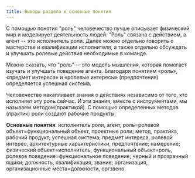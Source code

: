 ```yaml
---
title: Выводы раздела и основные понятия
---
```


С помощью понятия \"роль\" человечество лучше описывает физический мир и
моделирует деятельность людей. \"Роль\" связана с действием, а агент --
это исполнитель роли. Далее можно отдельно говорить о мастерстве и
квалификации исполнителя, а также отдельно обсуждать и улучшать ролевые
действия необходимые в команде.

Можно сказать, что \"роль\" -- это модель мышления, которая помогает
изучать и улучшать поведение агента. Благодаря понятиям «роль», «предмет
интереса» и «ролевые интересы» (предпочтения) определяется успешная
система.

Человечество накапливает знания о действиях независимо от того, кто
исполняет эту роль сейчас. И эти знания, вместе с инструментами, мы
называем методом(практикой). С помощью определенных методов (практик)
роли создают рабочие продукты.

**Основные понятия**: исполнитель роли, агент, роль=ролевой
объект=функциональный объект, проектные роли; метод, практика, рабочий
продукт; успешная система; предмет интереса, ролевой интерес,
архитектурные характеристики, предпочтение; намерение; физический
объект=исполнитель, функциональный объект=роль, ролевое
поведение=функциональное поведение; черный и прозрачный ящики;
должность, квалификация, звание; организация, организационные
места=должности, оргзвено.
